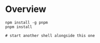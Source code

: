# Overview



```shell
npm install -g pnpm
pnpm install

# start another shell alongside this one

```

